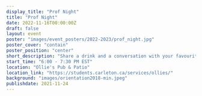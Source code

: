 ```yaml
---
display_title: "Prof Night"
title: "Prof Night"
date: 2022-11-16T00:00:00Z
draft: false
layout: event
poster: "images/event_posters/2022-2023/prof_night.jpg"
poster_cover: "contain"
poster_position: "center"
short_description: "Share a drink and a conversation with your favourite professors."
start_time: "6:00 - 7:30 PM EST"
location: "Ollie's Pub & Patio"
location_link: "https://students.carleton.ca/services/ollies/"
background: "images/orientation2018-min.jpeg"
publishdate: 2021-11-24
---
```

